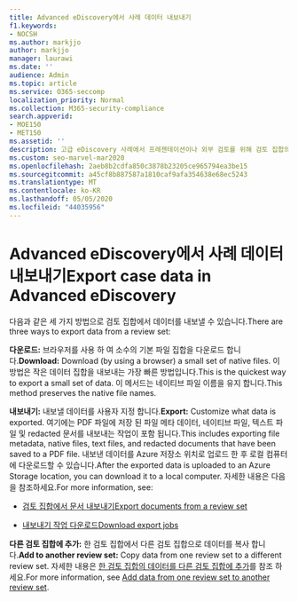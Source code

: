 ```yaml
---
title: Advanced eDiscovery에서 사례 데이터 내보내기
f1.keywords:
- NOCSH
ms.author: markjjo
author: markjjo
manager: laurawi
ms.date: ''
audience: Admin
ms.topic: article
ms.service: O365-seccomp
localization_priority: Normal
ms.collection: M365-security-compliance
search.appverid:
- MOE150
- MET150
ms.assetid: ''
description: 고급 eDiscovery 사례에서 프레젠테이션이나 외부 검토를 위해 검토 집합의 콘텐츠를 내보내거나 다운로드 하는 방법에 대해 알아봅니다.
ms.custom: seo-marvel-mar2020
ms.openlocfilehash: 2aeb8b2cdfa850c3878b23205ce965794ea3be15
ms.sourcegitcommit: a45cf8b887587a1810caf9afa354638e68ec5243
ms.translationtype: MT
ms.contentlocale: ko-KR
ms.lasthandoff: 05/05/2020
ms.locfileid: "44035956"
---
```

# <a name="export-case-data-in-advanced-ediscovery"></a><span data-ttu-id="446c1-103">Advanced eDiscovery에서 사례 데이터 내보내기</span><span class="sxs-lookup"><span data-stu-id="446c1-103">Export case data in Advanced eDiscovery</span></span>

<span data-ttu-id="446c1-104">다음과 같은 세 가지 방법으로 검토 집합에서 데이터를 내보낼 수 있습니다.</span><span class="sxs-lookup"><span data-stu-id="446c1-104">There are three ways to export data from a review set:</span></span>

<span data-ttu-id="446c1-105">**다운로드:** 브라우저를 사용 하 여 소수의 기본 파일 집합을 다운로드 합니다.</span><span class="sxs-lookup"><span data-stu-id="446c1-105">**Download:** Download (by using a browser) a small set of native files.</span></span> <span data-ttu-id="446c1-106">이 방법은 작은 데이터 집합을 내보내는 가장 빠른 방법입니다.</span><span class="sxs-lookup"><span data-stu-id="446c1-106">This is the quickest way to export a small set of data.</span></span> <span data-ttu-id="446c1-107">이 메서드는 네이티브 파일 이름을 유지 합니다.</span><span class="sxs-lookup"><span data-stu-id="446c1-107">This method preserves the native file names.</span></span>

<span data-ttu-id="446c1-108">**내보내기:** 내보낼 데이터를 사용자 지정 합니다.</span><span class="sxs-lookup"><span data-stu-id="446c1-108">**Export:** Customize what data is exported.</span></span> <span data-ttu-id="446c1-109">여기에는 PDF 파일에 저장 된 파일 메타 데이터, 네이티브 파일, 텍스트 파일 및 redacted 문서를 내보내는 작업이 포함 됩니다.</span><span class="sxs-lookup"><span data-stu-id="446c1-109">This includes exporting file metadata, native files, text files, and redacted documents that have been saved to a PDF file.</span></span> <span data-ttu-id="446c1-110">내보낸 데이터를 Azure 저장소 위치로 업로드 한 후 로컬 컴퓨터에 다운로드할 수 있습니다.</span><span class="sxs-lookup"><span data-stu-id="446c1-110">After the exported data is uploaded to an Azure Storage location, you can download it to a local computer.</span></span> <span data-ttu-id="446c1-111">자세한 내용은 다음을 참조하세요.</span><span class="sxs-lookup"><span data-stu-id="446c1-111">For more information, see:</span></span> 

   - [<span data-ttu-id="446c1-112">검토 집합에서 문서 내보내기</span><span class="sxs-lookup"><span data-stu-id="446c1-112">Export documents from a review set</span></span>](export-documents-from-review-set.md)

   - [<span data-ttu-id="446c1-113">내보내기 작업 다운로드</span><span class="sxs-lookup"><span data-stu-id="446c1-113">Download export jobs</span></span>](download-export-jobs.md)

<span data-ttu-id="446c1-114">**다른 검토 집합에 추가:** 한 검토 집합에서 다른 검토 집합으로 데이터를 복사 합니다.</span><span class="sxs-lookup"><span data-stu-id="446c1-114">**Add to another review set:** Copy data from one review set to a different review set.</span></span> <span data-ttu-id="446c1-115">자세한 내용은 [한 검토 집합의 데이터를 다른 검토 집합에 추가](add-data-to-review-set-from-another-review-set.md)를 참조 하세요.</span><span class="sxs-lookup"><span data-stu-id="446c1-115">For more information, see [Add data from one review set to another review set](add-data-to-review-set-from-another-review-set.md).</span></span> 

